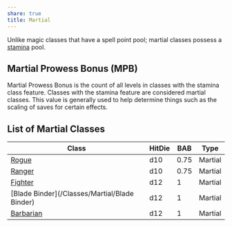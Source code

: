 ```yaml
---
share: true
title: Martial
---
```

Unlike magic classes that have a spell point pool; martial classes possess a <a href="/Combat%20Rules/Combat%20Statistics/#stamina">stamina</a> pool.

## Martial Prowess Bonus (MPB)

Martial Prowess Bonus is the count of all levels in classes with the stamina class feature. Classes with the stamina feature are considered martial classes. This value is generally used to help determine things such as the scaling of saves for certain effects.

## List of Martial Classes

| Class                                         | HitDie | BAB  | Type    |
| --------------------------------------------- | ------ | ---- | ------- |
| [Rogue](/Classes/Martial/Rogue)               | d10    | 0.75 | Martial |
| [Ranger](/Classes/Martial/Ranger)             | d10    | 0.75 | Martial |
| [Fighter](/Classes/Martial/Fighter)           | d12    | 1    | Martial |
| [Blade Binder](/Classes/Martial/Blade Binder) | d12    | 1    | Martial |
| [Barbarian](/Classes/Martial/Barbarian)       | d12    | 1    | Martial |


